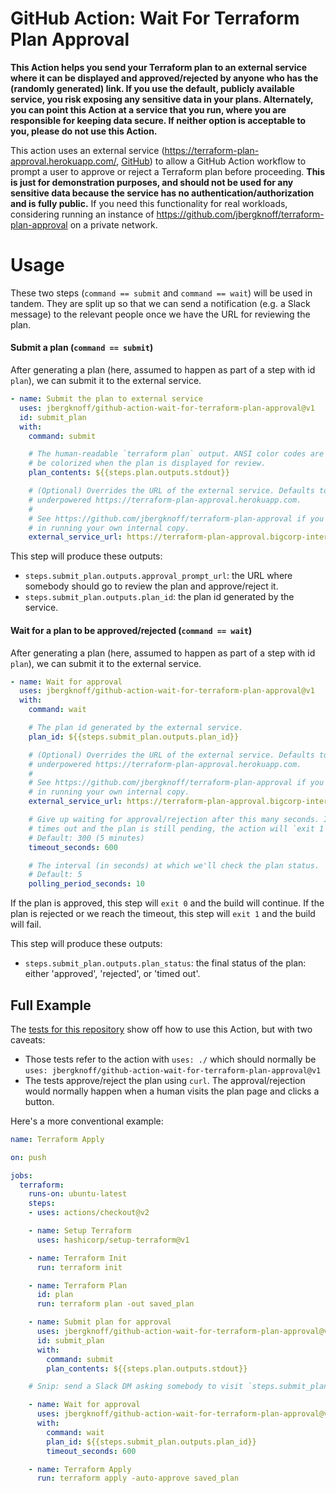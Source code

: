 # GitHub Action: Wait For Terraform Plan Approval

**This Action helps you send your Terraform plan to an external service where it can be displayed and approved/rejected by anyone who has the (randomly generated) link. If you use the default, publicly available service, you risk exposing any sensitive data in your plans. Alternately, you can point this Action at a service that you run, where you are responsible for keeping data secure. If neither option is acceptable to you, please do not use this Action.**

This action uses an external service (https://terraform-plan-approval.herokuapp.com/, [GitHub](https://github.com/jbergknoff/terraform-plan-approval)) to allow a GitHub Action workflow to prompt a user to approve or reject a Terraform plan before proceeding. **This is just for demonstration purposes, and should not be used for any sensitive data because the service has no authentication/authorization and is fully public.** If you need this functionality for real workloads, considering running an instance of https://github.com/jbergknoff/terraform-plan-approval on a private network.

# Usage

These two steps (`command == submit` and `command == wait`) will be used in tandem. They are split up so that we can send a notification (e.g. a Slack message) to the relevant people once we have the URL for reviewing the plan.

#### Submit a plan (`command == submit`)

After generating a plan (here, assumed to happen as part of a step with id `plan`), we can submit it to the external service.

```yaml
- name: Submit the plan to external service
  uses: jbergknoff/github-action-wait-for-terraform-plan-approval@v1
  id: submit_plan
  with:
    command: submit

    # The human-readable `terraform plan` output. ANSI color codes are okay (they will
    # be colorized when the plan is displayed for review.
    plan_contents: ${{steps.plan.outputs.stdout}}

    # (Optional) Overrides the URL of the external service. Defaults to the insecure,
    # underpowered https://terraform-plan-approval.herokuapp.com.
    #
    # See https://github.com/jbergknoff/terraform-plan-approval if you are interested
    # in running your own internal copy.
    external_service_url: https://terraform-plan-approval.bigcorp-internal.com
```

This step will produce these outputs:

* `steps.submit_plan.outputs.approval_prompt_url`: the URL where somebody should go to review the plan and approve/reject it.
* `steps.submit_plan.outputs.plan_id`: the plan id generated by the service.

#### Wait for a plan to be approved/rejected (`command == wait`)

After generating a plan (here, assumed to happen as part of a step with id `plan`), we can submit it to the external service.

```yaml
- name: Wait for approval
  uses: jbergknoff/github-action-wait-for-terraform-plan-approval@v1
  with:
    command: wait

    # The plan id generated by the external service.
    plan_id: ${{steps.submit_plan.outputs.plan_id}}

    # (Optional) Overrides the URL of the external service. Defaults to the insecure,
    # underpowered https://terraform-plan-approval.herokuapp.com.
    #
    # See https://github.com/jbergknoff/terraform-plan-approval if you are interested
    # in running your own internal copy.
    external_service_url: https://terraform-plan-approval.bigcorp-internal.com

    # Give up waiting for approval/rejection after this many seconds. If the operation
    # times out and the plan is still pending, the action will `exit 1`, failing the build.
    # Default: 300 (5 minutes)
    timeout_seconds: 600

    # The interval (in seconds) at which we'll check the plan status.
    # Default: 5
    polling_period_seconds: 10
```

If the plan is approved, this step will `exit 0` and the build will continue. If the plan is rejected or we reach the timeout, this step will `exit 1` and the build will fail.

This step will produce these outputs:

* `steps.submit_plan.outputs.plan_status`: the final status of the plan: either 'approved', 'rejected', or 'timed out'.

## Full Example

The [tests for this repository](/.github/workflows/test.yaml) show off how to use this Action, but with two caveats:

* Those tests refer to the action with `uses: ./` which should normally be `uses: jbergknoff/github-action-wait-for-terraform-plan-approval@v1`
* The tests approve/reject the plan using `curl`. The approval/rejection would normally happen when a human visits the plan page and clicks a button.

Here's a more conventional example:

```yaml
name: Terraform Apply

on: push

jobs:
  terraform:
    runs-on: ubuntu-latest
    steps:
    - uses: actions/checkout@v2

    - name: Setup Terraform
      uses: hashicorp/setup-terraform@v1

    - name: Terraform Init
      run: terraform init

    - name: Terraform Plan
      id: plan
      run: terraform plan -out saved_plan

    - name: Submit plan for approval
      uses: jbergknoff/github-action-wait-for-terraform-plan-approval@v1
      id: submit_plan
      with:
        command: submit
        plan_contents: ${{steps.plan.outputs.stdout}}

    # Snip: send a Slack DM asking somebody to visit `steps.submit_plan.outputs.approval_prompt_url` to approve

    - name: Wait for approval
      uses: jbergknoff/github-action-wait-for-terraform-plan-approval@v1
      with:
        command: wait
        plan_id: ${{steps.submit_plan.outputs.plan_id}}
        timeout_seconds: 600

    - name: Terraform Apply
      run: terraform apply -auto-approve saved_plan
```
